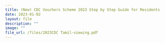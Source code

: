 ```yaml
---
title: (New) CDC Vouchers Scheme 2023 Step by Step Guide for Residents in Tamil
date: 2023-01-02
layout: file
description: ""
image: ""
file_url: /files/2023CDC Tamil-viewing.pdf
---
```

